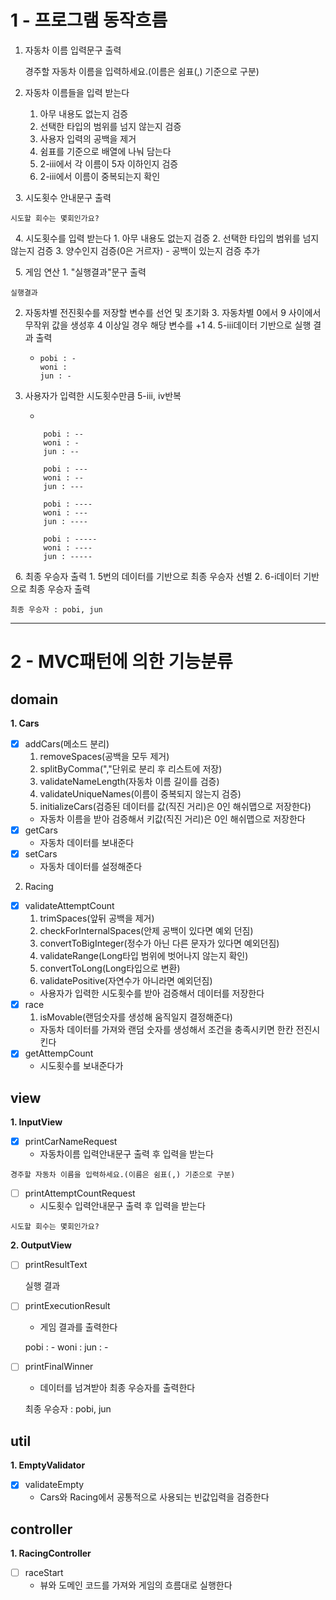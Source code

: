 1 - 프로그램 동작흐름
===
1. 자동차 이름 입력문구 출력


    경주할 자동차 이름을 입력하세요.(이름은 쉼표(,) 기준으로 구분)
&nbsp;
2. 자동차 이름들을 입력 받는다
   1. 아무 내용도 없는지 검증
   2. 선택한 타입의 범위를 넘지 않는지 검증
   3. 사용자 입력의 공백을 제거
   4. 쉼표를 기준으로 배열에 나눠 담는다
   5. 2-iii에서 각 이름이 5자 이하인지 검증
   6. 2-iii에서 이름이 중복되는지 확인

&nbsp;
3. 시도횟수 안내문구 출력


    시도할 회수는 몇회인가요?
&nbsp;
4. 시도횟수를 입력 받는다
    1. 아무 내용도 없는지 검증
    2. 선택한 타입의 범위를 넘지 않는지 검증
    3. 양수인지 검증(0은 거르자)
      - 공백이 있는지 검증 추가

&nbsp;
5. 게임 연산
    1. "실행결과"문구 출력


    실행결과

2. 자동차별 전진횟수를 저장할 변수를 선언 및 초기화
   3. 자동차별 0에서 9 사이에서 무작위 값을 생성후 4 이상일 경우 해당 변수를 +1
   4. 5-iii데이터 기반으로 실행 결과 출력

   - 
         pobi : -
         woni :
         jun : -


5.  사용자가 입력한 시도횟수만큼 5-iii, iv반복

    -

            pobi : --
            woni : -
            jun : --

            pobi : ---
            woni : --
            jun : ---

            pobi : ----
            woni : ---
            jun : ----

            pobi : -----
            woni : ----
            jun : -----


&nbsp;
6. 최종 우승자 출력
    1. 5번의 데이터를 기반으로 최종 우승자 선별
    2. 6-i데이터 기반으로 최종 우승자 출력


    최종 우승자 : pobi, jun

---

2 - MVC패턴에 의한 기능분류
===

## domain
   __1. Cars__
   - [x] addCars(메소드 분리)
     1) removeSpaces(공백을 모두 제거)
     2) splitByComma(","단위로 분리 후 리스트에 저장)
     3) validateNameLength(자동차 이름 길이를 검증)
     4) validateUniqueNames(이름이 중복되지 않는지 검증)
     5) initializeCars(검증된 데이터를 값(직진 거리)은 0인 해쉬맵으로 저장한다)
      - 자동차 이름을 받아 검증해서 키값(직진 거리)은 0인 해쉬맵으로 저장한다
   - [x] getCars
      - 자동차 데이터를 보내준다
   - [x] setCars
      - 자동차 데이터를 설정해준다

   2. Racing
   - [x] validateAttemptCount
     1) trimSpaces(앞뒤 공백을 제거)
     2) checkForInternalSpaces(안제 공백이 있다면 예외 던짐)
     3) convertToBigInteger(정수가 아닌 다른 문자가 있다면 예외던짐)
     4) validateRange(Long타입 범위에 벗어나지 않는지 확인)
     5) convertToLong(Long타입으로 변환)
     6) validatePositive(자연수가 아니라면 예외던짐)
     - 사용자가 입력한 시도횟수를 받아 검증해서 데이터를 저장한다
   - [x] race
     1) isMovable(랜덤숫자를 생성해 움직일지 결정해준다)
     - 자동차 데이터를 가져와 랜덤 숫자를 생성해서 조건을 충족시키면 한칸 전진시킨다
   - [x] getAttempCount
     - 시도횟수를 보내준다가

## view
   __1. InputView__
   - [x] printCarNameRequest
     - 자동차이름 입력안내문구 출력 후 입력을 받는다

    경주할 자동차 이름을 입력하세요.(이름은 쉼표(,) 기준으로 구분)

   - [ ] printAttemptCountRequest
     - 시도횟수 입력안내문구 출력 후 입력을 받는다

    시도할 회수는 몇회인가요?

__2. OutputView__
- [ ] printResultText


    실행 결과

- [ ] printExecutionResult
    - 게임 결과를 출력한다


    pobi : -
    woni :
    jun : -

- [ ] printFinalWinner
    - 데이터를 넘겨받아 최종 우승자를 출력한다


    최종 우승자 : pobi, jun

## util
__1. EmptyValidator__
-  [x] validateEmpty
    - Cars와 Racing에서 공통적으로 사용되는 빈값입력을 검증한다

## controller
__1. RacingController__
- [ ] raceStart
    - 뷰와 도메인 코드를 가져와 게임의 흐름대로 실행한다



